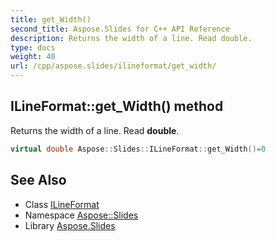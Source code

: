 ```yaml
---
title: get_Width()
second_title: Aspose.Slides for C++ API Reference
description: Returns the width of a line. Read double.
type: docs
weight: 40
url: /cpp/aspose.slides/ilineformat/get_width/
---
```

## ILineFormat::get_Width() method


Returns the width of a line. Read **double**.

```cpp
virtual double Aspose::Slides::ILineFormat::get_Width()=0
```

## See Also

* Class [ILineFormat](./)
* Namespace [Aspose::Slides](../)
* Library [Aspose.Slides](../../)